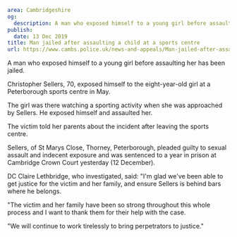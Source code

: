 ```yaml
area: Cambridgeshire
og:
  description: A man who exposed himself to a young girl before assaulting her has been jailed.
publish:
  date: 13 Dec 2019
title: Man jailed after assaulting a child at a sports centre
url: https://www.cambs.police.uk/news-and-appeals/Man-jailed-after-assaulting-child-at-sports-centre
```

A man who exposed himself to a young girl before assaulting her has been jailed.

Christopher Sellers, 70, exposed himself to the eight-year-old girl at a Peterborough sports centre in May.

The girl was there watching a sporting activity when she was approached by Sellers. He exposed himself and assaulted her.

The victim told her parents about the incident after leaving the sports centre.

Sellers, of St Marys Close, Thorney, Peterborough, pleaded guilty to sexual assault and indecent exposure and was sentenced to a year in prison at Cambridge Crown Court yesterday (12 December).

DC Claire Lethbridge, who investigated, said: "I'm glad we've been able to get justice for the victim and her family, and ensure Sellers is behind bars where he belongs.

"The victim and her family have been so strong throughout this whole process and I want to thank them for their help with the case.

"We will continue to work tirelessly to bring perpetrators to justice."
